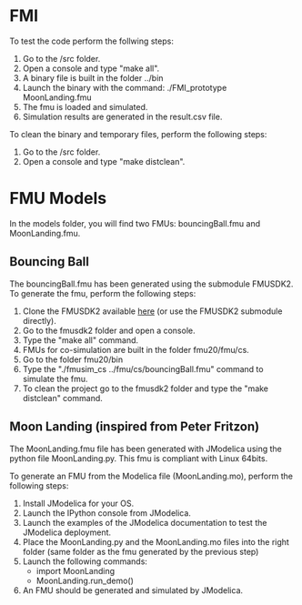 # FMI

To test the code perform the follwing steps: 

1. Go to the /src folder.
2. Open a console and type "make all". 
3. A binary file is built in the folder ../bin 
4. Launch the binary with the command: ./FMI_prototype MoonLanding.fmu
5. The fmu is loaded and simulated. 
6. Simulation results are generated in the result.csv file.

To clean the binary and temporary files, perform the following steps: 

1. Go to the /src folder.
2. Open a console and type "make distclean".

# FMU Models 

In the models folder, you will find two FMUs: bouncingBall.fmu and MoonLanding.fmu. 

## Bouncing Ball
The bouncingBall.fmu has been generated using the submodule FMUSDK2. To generate the fmu, perform the following steps: 

1. Clone the FMUSDK2 available [here](https://github.com/cxbrooks/fmusdk2) (or use the FMUSDK2 submodule directly). 
2. Go to the fmusdk2 folder and open a console.
3. Type the "make all" command. 
4. FMUs for co-simulation are built in the folder fmu20/fmu/cs.
5. Go to the folder fmu20/bin
6. Type the "./fmusim_cs ../fmu/cs/bouncingBall.fmu" command to simulate the fmu. 
7. To clean the project go to the fmusdk2 folder and type the "make distclean" command.

## Moon Landing (inspired from Peter Fritzon)
The MoonLanding.fmu file has been generated with JModelica using the python file MoonLanding.py. This fmu is compliant with Linux 64bits. 

To generate an FMU from the Modelica file (MoonLanding.mo), perform the following steps: 

1. Install JModelica for your OS. 
2. Launch the IPython console from JModelica. 
3. Launch the examples of the JModelica documentation to test the JModelica deployment. 
4. Place the MoonLanding.py and the MoonLanding.mo files into the right folder (same folder as the fmu generated by the previous step) 
5. Launch the following commands:
	* import MoonLanding
	* MoonLanding.run_demo()
6. An FMU should be generated and simulated by JModelica.
